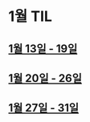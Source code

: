 # 1월 TIL

## [1월 13일 - 19일](TIL/TIL2020/January/0113-0119.md)

## [1월 20일 - 26일](TIL/TIL2020/January/0120-0126.md)

## [1월 27일 - 31일]((TIL/TIL2020/January/0127-0131.md))
